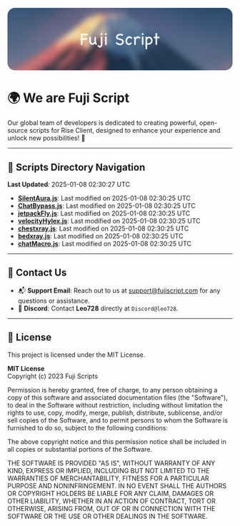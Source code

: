 ![Banner](.github/b.webp)

# 🌍 **We are Fuji Script**

Our global team of developers is dedicated to creating powerful, open-source scripts for Rise Client, designed to enhance your experience and unlock new possibilities! 🌟

---
<!-- SCRIPTS_NAVIGATION_START -->
## 📂 **Scripts Directory Navigation**

**Last Updated**: 2025-01-08 02:30:27 UTC

- **[SilentAura.js](scripts/SilentAura.js)**: Last modified on 2025-01-08 02:30:25 UTC
- **[ChatBypass.js](scripts/ChatBypass.js)**: Last modified on 2025-01-08 02:30:25 UTC
- **[jetpackFly.js](scripts/jetpackFly.js)**: Last modified on 2025-01-08 02:30:25 UTC
- **[velocityHylex.js](scripts/velocityHylex.js)**: Last modified on 2025-01-08 02:30:25 UTC
- **[chestxray.js](scripts/chestxray.js)**: Last modified on 2025-01-08 02:30:25 UTC
- **[bedxray.js](scripts/bedxray.js)**: Last modified on 2025-01-08 02:30:25 UTC
- **[chatMacro.js](scripts/chatMacro.js)**: Last modified on 2025-01-08 02:30:25 UTC

<!-- SCRIPTS_NAVIGATION_END -->

---

## 💬 **Contact Us**  
- 📬 **Support Email**: Reach out to us at [support@fujiscript.com](mailto:support@fujiscript.com) for any questions or assistance.  
- 💬 **Discord**: Contact **Leo728** directly at `Discord@leo728`.

---

## 📜 **License**

This project is licensed under the MIT License.  

**MIT License**  
Copyright (c) 2023 Fuji Scripts  

Permission is hereby granted, free of charge, to any person obtaining a copy of this software and associated documentation files (the "Software"), to deal in the Software without restriction, including without limitation the rights to use, copy, modify, merge, publish, distribute, sublicense, and/or sell copies of the Software, and to permit persons to whom the Software is furnished to do so, subject to the following conditions:  

The above copyright notice and this permission notice shall be included in all copies or substantial portions of the Software.  

THE SOFTWARE IS PROVIDED "AS IS", WITHOUT WARRANTY OF ANY KIND, EXPRESS OR IMPLIED, INCLUDING BUT NOT LIMITED TO THE WARRANTIES OF MERCHANTABILITY, FITNESS FOR A PARTICULAR PURPOSE AND NONINFRINGEMENT. IN NO EVENT SHALL THE AUTHORS OR COPYRIGHT HOLDERS BE LIABLE FOR ANY CLAIM, DAMAGES OR OTHER LIABILITY, WHETHER IN AN ACTION OF CONTRACT, TORT OR OTHERWISE, ARISING FROM, OUT OF OR IN CONNECTION WITH THE SOFTWARE OR THE USE OR OTHER DEALINGS IN THE SOFTWARE.  
